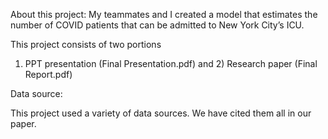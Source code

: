 About this project:
My teammates and I created a model that estimates the number of COVID patients that can be admitted to New York City’s ICU.

This project consists of two portions
1) PPT presentation (Final Presentation.pdf) and 2) Research paper (Final Report.pdf)

Data source:

This project used a variety of data sources. We have cited them all in our paper.

